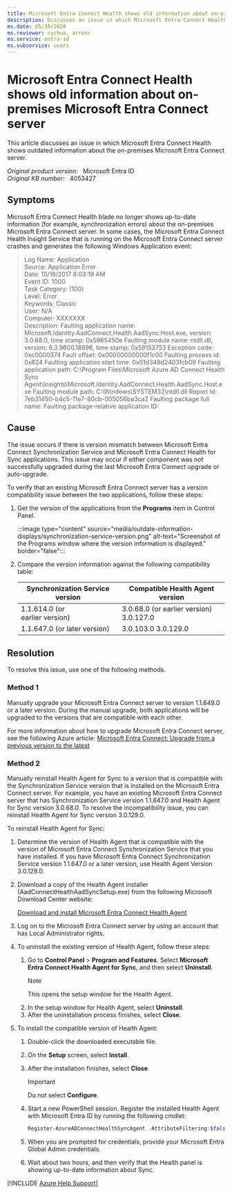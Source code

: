 ```yaml
---
title: Microsoft Entra Connect Health shows old information about on-premises server
description: Discusses an issue in which Microsoft Entra Connect Health shows outdated information about the on-premises Microsoft Entra Connect server. Provides a resolution.
ms.date: 05/28/2020
ms.reviewer: cychua, arrenc
ms.service: entra-id
ms.subservice: users
---
```

# Microsoft Entra Connect Health shows old information about on-premises Microsoft Entra Connect server

This article discusses an issue in which Microsoft Entra Connect Health shows outdated information about the on-premises Microsoft Entra Connect server.

_Original product version:_ &nbsp; Microsoft Entra ID  
_Original KB number:_ &nbsp; 4053427

## Symptoms

Microsoft Entra Connect Health blade no longer shows up-to-date information (for example, synchronization errors) about the on-premises Microsoft Entra Connect server. In some cases, the Microsoft Entra Connect Health Insight Service that is running on the Microsoft Entra Connect server crashes and generates the following Windows Application event:

> Log Name: Application  
Source: Application Error  
Date: 10/19/2017 8:03:19 AM  
Event ID: 1000  
Task Category: (100)  
Level: Error  
Keywords: Classic  
User: N/A  
Computer: XXXXXXX  
Description: Faulting application name: Microsoft.Identity.AadConnect.Health.AadSync.Host.exe, version: 3.0.68.0, time stamp: 0x5965450e Faulting module name: ntdll.dll, version: 6.3.9600.18696, time stamp: 0x59153753 Exception code: 0xc0000374 Fault offset: 0x00000000000f1c00 Faulting process id: 0x624 Faulting application start time: 0x01d348d2403fcb09 Faulting application path: C:\Program Files\Microsoft Azure AD Connect Health Sync Agent\Insights\Microsoft.Identity.AadConnect.Health.AadSync.Host.exe Faulting module path: C:\Windows\SYSTEM32\ntdll.dll Report Id: 7eb31450-b4c5-11e7-80cb-005056ba3ca2 Faulting package full name: Faulting package-relative application ID:

## Cause

The issue occurs if there is version mismatch between Microsoft Entra Connect Synchronization Service and Microsoft Entra Connect Health for Sync applications. This issue may occur if either component was not successfully upgraded during the last Microsoft Entra Connect upgrade or auto-upgrade.

To verify that an existing Microsoft Entra Connect server has a version compatibility issue between the two applications, follow these steps:

1. Get the version of the applications from the **Programs** item in Control Panel.

    :::image type="content" source="media/outdate-information-displays/synchronization-service-version.png" alt-text="Screenshot of the Programs window where the version information is displayed." border="false":::

2. Compare the version information against the following compatibility table:

    |Synchronization Service version|Compatible Health Agent version|
    |---|---|
    | 1.1.614.0 (or earlier version)| 3.0.68.0 (or earlier version) 3.0.127.0 |
    | 1.1.647.0 (or later version)| 3.0.103.0 3.0.129.0 |

## Resolution

To resolve this issue, use one of the following methods.

### Method 1

Manually upgrade your Microsoft Entra Connect server to version 1.1.649.0 or a later version. During the manual upgrade, both applications will be upgraded to the versions that are compatible with each other.

For more information about how to upgrade Microsoft Entra Connect server, see the following Azure article: [Microsoft Entra Connect: Upgrade from a previous version to the latest](/azure/active-directory/connect/active-directory-aadconnect-upgrade-previous-version)

### Method 2

Manually reinstall Health Agent for Sync to a version that is compatible with the Synchronization Service version that is installed on the Microsoft Entra Connect server. For example, you have an existing Microsoft Entra Connect server that has Synchronization Service version 1.1.647.0 and Health Agent for Sync version 3.0.68.0. To resolve the incompatibility issue, you can reinstall Health Agent for Sync version 3.0.129.0.

To reinstall Health Agent for Sync:

1. Determine the version of Health Agent that is compatible with the version of Microsoft Entra Connect Synchronization Service that you have installed. If you have Microsoft Entra Connect Synchronization Service version 1.1.647.0 or a later version, use Health Agent Version 3.0.129.0.

2. Download a copy of the Health Agent installer (AadConnectHealthAadSyncSetup.exe) from the following Microsoft Download Center website:

    [Download and install Microsoft Entra Connect Health Agent](/azure/active-directory/hybrid/how-to-connect-install-roadmap#download-and-install-azure-ad-connect-health-agent)

3. Log on to the Microsoft Entra Connect server by using an account that has Local Administrator rights.
4. To uninstall the existing version of Health Agent, follow these steps:

    1. Go to **Control Panel** > **Program and Features**. Select **Microsoft Entra Connect Health Agent for Sync**, and then select **Uninstall**.
        > [!NOTE]
        > This opens the setup window for the Health Agent.
    2. In the setup window for Health Agent, select **Uninstall**.
    3. After the uninstallation process finishes, select **Close**.

5. To install the compatible version of Health Agent:

   1. Double-click the downloaded executable file.
   2. On the **Setup** screen, select **Install**.
   3. After the installation finishes, select **Close**.
        > [!IMPORTANT]
        > Do not select **Configure**.
   4. Start a new PowerShell session. Register the installed Health Agent with Microsoft Entra ID by running the following cmdlet:

        ```powershell
        Register-AzureADConnectHealthSyncAgent -AttributeFiltering:$false -StagingMode:$false
        ```

   5. When you are prompted for credentials, provide your Microsoft Entra Global Admin credentials.
   6. Wait about two hours, and then verify that the Health panel is showing up-to-date information about Sync.

[!INCLUDE [Azure Help Support](../../includes/azure-help-support.md)]

